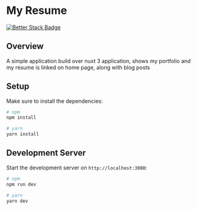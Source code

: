 # My Resume

[![Better Stack Badge](https://uptime.betterstack.com/status-badges/v1/monitor/124w4.svg)](https://uptime.betterstack.com/?utm_source=status_badge)

## Overview

A simple application build over nuxt 3 application, shows my portfolio and my resume is linked on home page, along with blog posts

## Setup

Make sure to install the dependencies:

```bash
# npm
npm install

# yarn
yarn install
```

## Development Server

Start the development server on `http://localhost:3000`:

```bash
# npm
npm run dev

# yarn
yarn dev
```
